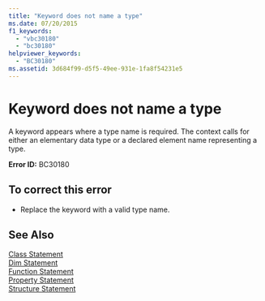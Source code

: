 ```yaml
---
title: "Keyword does not name a type"
ms.date: 07/20/2015
f1_keywords: 
  - "vbc30180"
  - "bc30180"
helpviewer_keywords: 
  - "BC30180"
ms.assetid: 3d684f99-d5f5-49ee-931e-1fa8f54231e5
---
```

# Keyword does not name a type
A keyword appears where a type name is required. The context calls for either an elementary data type or a declared element name representing a type.  
  
 **Error ID:** BC30180  
  
## To correct this error  
  
-   Replace the keyword with a valid type name.  
  
## See Also  
 [Class Statement](../../visual-basic/language-reference/statements/class-statement.md)  
 [Dim Statement](../../visual-basic/language-reference/statements/dim-statement.md)  
 [Function Statement](../../visual-basic/language-reference/statements/function-statement.md)  
 [Property Statement](../../visual-basic/language-reference/statements/property-statement.md)  
 [Structure Statement](../../visual-basic/language-reference/statements/structure-statement.md)
